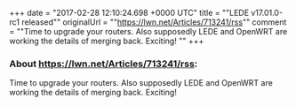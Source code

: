 +++
date = "2017-02-28 12:10:24.698 +0000 UTC"
title = ""LEDE v17.01.0-rc1 released""
originalUrl = ""https://lwn.net/Articles/713241/rss""
comment = ""Time to upgrade your routers. Also supposedly LEDE and OpenWRT are working the details of merging back. Exciting! ""
+++

### About https://lwn.net/Articles/713241/rss:

Time to upgrade your routers. Also supposedly LEDE and OpenWRT are working the details of merging back. Exciting! 

